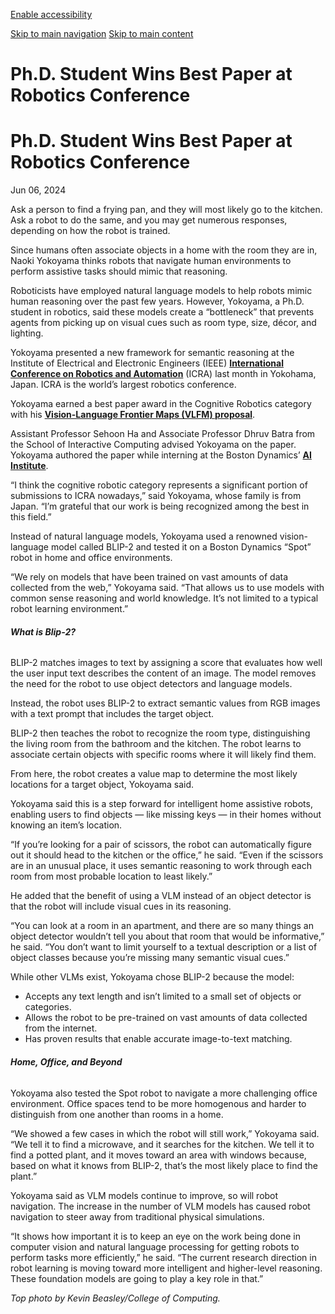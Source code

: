 [Enable accessibility](https://www.gatech.edu/news/2024/06/06/phd-student-wins-best-paper-robotics-conference#)

 [Skip to main navigation](https://www.gatech.edu/news/2024/06/06/phd-student-wins-best-paper-robotics-conference#main-navigation) [Skip to main content](https://www.gatech.edu/news/2024/06/06/phd-student-wins-best-paper-robotics-conference#main-content)

# Ph.D. Student Wins Best Paper at Robotics Conference

# Ph.D. Student Wins Best Paper at Robotics Conference

Jun 06, 2024


Ask a person to find a frying pan, and they will most likely go to the kitchen. Ask a robot to do the same, and you may get numerous responses, depending on how the robot is trained.

Since humans often associate objects in a home with the room they are in, Naoki Yokoyama thinks robots that navigate human environments to perform assistive tasks should mimic that reasoning.

Roboticists have employed natural language models to help robots mimic human reasoning over the past few years. However, Yokoyama, a Ph.D. student in robotics, said these models create a “bottleneck” that prevents agents from picking up on visual cues such as room type, size, décor, and lighting.

Yokoyama presented a new framework for semantic reasoning at the Institute of Electrical and Electronic Engineers (IEEE) [**International Conference on Robotics and Automation**](https://www.ieee-ras.org/conferences-workshops/fully-sponsored/icra) (ICRA) last month in Yokohama, Japan. ICRA is the world’s largest robotics conference.

Yokoyama earned a best paper award in the Cognitive Robotics category with his [**Vision-Language Frontier Maps (VLFM) proposal**](http://naoki.io/portfolio/vlfm).

Assistant Professor Sehoon Ha and Associate Professor Dhruv Batra from the School of Interactive Computing advised Yokoyama on the paper. Yokoyama authored the paper while interning at the Boston Dynamics’ [**AI Institute**](https://theaiinstitute.com/).

“I think the cognitive robotic category represents a significant portion of submissions to ICRA nowadays,” said Yokoyama, whose family is from Japan. “I’m grateful that our work is being recognized among the best in this field.”

Instead of natural language models, Yokoyama used a renowned vision-language model called BLIP-2 and tested it on a Boston Dynamics “Spot” robot in home and office environments.

“We rely on models that have been trained on vast amounts of data collected from the web,” Yokoyama said. “That allows us to use models with common sense reasoning and world knowledge. It’s not limited to a typical robot learning environment.”

###### **What is Blip-2?**

BLIP-2 matches images to text by assigning a score that evaluates how well the user input text describes the content of an image. The model removes the need for the robot to use object detectors and language models.

Instead, the robot uses BLIP-2 to extract semantic values from RGB images with a text prompt that includes the target object.

BLIP-2 then teaches the robot to recognize the room type, distinguishing the living room from the bathroom and the kitchen. The robot learns to associate certain objects with specific rooms where it will likely find them.

From here, the robot creates a value map to determine the most likely locations for a target object, Yokoyama said.

Yokoyama said this is a step forward for intelligent home assistive robots, enabling users to find objects — like missing keys — in their homes without knowing an item’s location.

“If you’re looking for a pair of scissors, the robot can automatically figure out it should head to the kitchen or the office,” he said. “Even if the scissors are in an unusual place, it uses semantic reasoning to work through each room from most probable location to least likely.”

He added that the benefit of using a VLM instead of an object detector is that the robot will include visual cues in its reasoning.

“You can look at a room in an apartment, and there are so many things an object detector wouldn’t tell you about that room that would be informative,” he said. “You don’t want to limit yourself to a textual description or a list of object classes because you’re missing many semantic visual cues.”

While other VLMs exist, Yokoyama chose BLIP-2 because the model:

- Accepts any text length and isn’t limited to a small set of objects or categories.
- Allows the robot to be pre-trained on vast amounts of data collected from the internet.
- Has proven results that enable accurate image-to-text matching.

###### **Home, Office, and Beyond**

Yokoyama also tested the Spot robot to navigate a more challenging office environment. Office spaces tend to be more homogenous and harder to distinguish from one another than rooms in a home.

“We showed a few cases in which the robot will still work,” Yokoyama said. “We tell it to find a microwave, and it searches for the kitchen. We tell it to find a potted plant, and it moves toward an area with windows because, based on what it knows from BLIP-2, that’s the most likely place to find the plant.”

Yokoyama said as VLM models continue to improve, so will robot navigation. The increase in the number of VLM models has caused robot navigation to steer away from traditional physical simulations.

“It shows how important it is to keep an eye on the work being done in computer vision and natural language processing for getting robots to perform tasks more efficiently,” he said. “The current research direction in robot learning is moving toward more intelligent and higher-level reasoning. These foundation models are going to play a key role in that.”

_Top photo by Kevin Beasley/College of Computing._